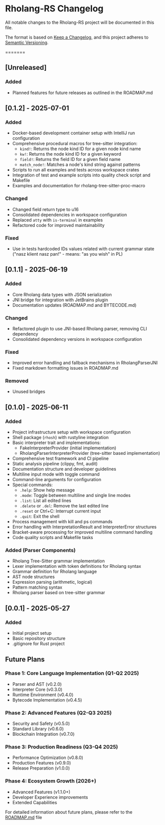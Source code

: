 # Rholang-RS Changelog

All notable changes to the Rholang-RS project will be documented in this file.

The format is based on [Keep a Changelog](https://keepachangelog.com/en/1.0.0/),
and this project adheres to [Semantic Versioning](https://semver.org/spec/v2.0.0.html).

=======
## [Unreleased]
### Added
- Planned features for future releases as outlined in the ROADMAP.md

## [0.1.2] - 2025-07-01
### Added
- Docker-based development container setup with IntelliJ run configuration
- Comprehensive procedural macros for tree-sitter integration:
  - `kind!`: Returns the node kind ID for a given node kind name
  - `kw!`: Returns the node kind ID for a given keyword
  - `field!`: Returns the field ID for a given field name
  - `match_node!`: Matches a node's kind string against patterns
- Scripts to run all examples and tests across workspace crates
- Integration of test and example scripts into quality check script and Makefile
- Examples and documentation for rholang-tree-sitter-proc-macro

### Changed
- Changed field return type to u16
- Consolidated dependencies in workspace configuration
- Replaced `atty` with `is-terminal` in examples
- Refactored code for improved maintainability

### Fixed
- Use in tests hardcoded IDs values related with current grammar state ("nasz klient nasz pan!" - means: "as you wish" in PL)

## [0.1.1] - 2025-06-19
### Added
- Core Rholang data types with JSON serialization
- JNI bridge for integration with JetBrains plugin
- Documentation updates (ROADMAP.md and BYTECODE.md)

### Changed
- Refactored plugin to use JNI-based Rholang parser, removing CLI dependency
- Consolidated dependency versions in workspace configuration

### Fixed
- Improved error handling and fallback mechanisms in RholangParserJNI
- Fixed markdown formatting issues in ROADMAP.md

### Removed
- Unused bridges

## [0.1.0] - 2025-06-11
### Added
- Project infrastructure setup with workspace configuration
- Shell package (`rhosh`) with rustyline integration
- Basic interpreter trait and implementations:
  - FakeInterpreterProvider (initial implementation)
  - RholangParserInterpreterProvider (tree-sitter based implementation)
- Comprehensive test framework and CI pipeline
- Static analysis pipeline (clippy, fmt, audit)
- Documentation structure and developer guidelines
- Multiline input mode with toggle command
- Command-line arguments for configuration
- Special commands:
  - `.help`: Show help message
  - `.mode`: Toggle between multiline and single line modes
  - `.list`: List all edited lines
  - `.delete` or `.del`: Remove the last edited line
  - `.reset` or Ctrl+C: Interrupt current input
  - `.quit`: Exit the shell
- Process management with kill and ps commands
- Error handling with InterpretationResult and InterpreterError structures
- Bracket-aware processing for improved multiline command handling
- Code quality scripts and Makefile tasks

### Added (Parser Components)
- Rholang Tree-Sitter grammar implementation
- Lexer implementation with token definitions for Rholang syntax
- Grammar definition for Rholang language
- AST node structures
- Expression parsing (arithmetic, logical)
- Pattern matching syntax
- Rholang parser based on tree-sitter grammar

## [0.0.1] - 2025-05-27
### Added
- Initial project setup
- Basic repository structure
- .gitignore for Rust project

## Future Plans

### Phase 1: Core Language Implementation (Q1-Q2 2025)
- Parser and AST (v0.2.0)
- Interpreter Core (v0.3.0)
- Runtime Environment (v0.4.0)
- Bytecode Implementation (v0.4.5)

### Phase 2: Advanced Features (Q2-Q3 2025)
- Security and Safety (v0.5.0)
- Standard Library (v0.6.0)
- Blockchain Integration (v0.7.0)

### Phase 3: Production Readiness (Q3-Q4 2025)
- Performance Optimization (v0.8.0)
- Production Features (v0.9.0)
- Release Preparation (v1.0.0)

### Phase 4: Ecosystem Growth (2026+)
- Advanced Features (v1.1.0+)
- Developer Experience improvements
- Extended Capabilities

For detailed information about future plans, please refer to the [ROADMAP.md](docs/ROADMAP.md) file
